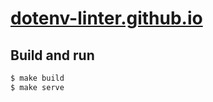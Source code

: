 # [dotenv-linter.github.io](https://dotenv-linter.github.io)

## Build and run

```bash
$ make build
$ make serve
```
